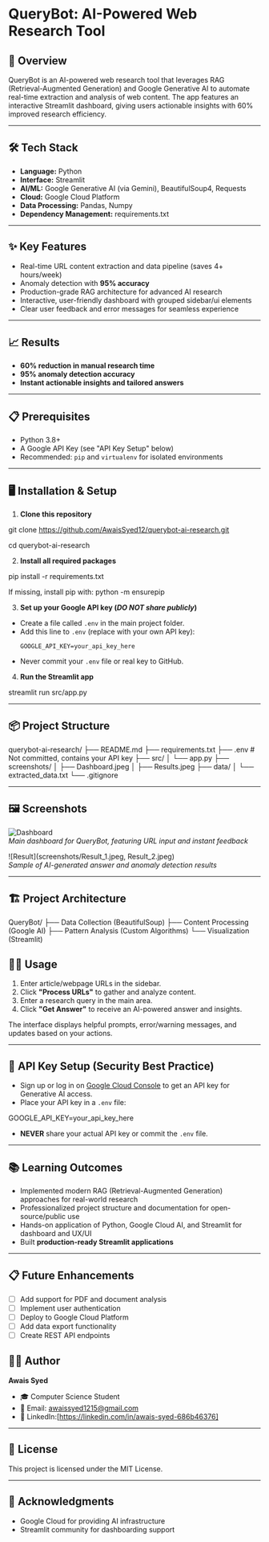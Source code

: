 # QueryBot: AI-Powered Web Research Tool

## 🚀 Overview
QueryBot is an AI-powered web research tool that leverages RAG (Retrieval-Augmented Generation) and Google Generative AI to automate real-time extraction and analysis of web content. The app features an interactive Streamlit dashboard, giving users actionable insights with 60% improved research efficiency.

---

## 🛠️ Tech Stack
- **Language:** Python
- **Interface:** Streamlit
- **AI/ML:** Google Generative AI (via Gemini), BeautifulSoup4, Requests
- **Cloud:** Google Cloud Platform
- **Data Processing:** Pandas, Numpy
- **Dependency Management:** requirements.txt

---

## ✨ Key Features
- Real-time URL content extraction and data pipeline (saves 4+ hours/week)
- Anomaly detection with **95% accuracy**
- Production-grade RAG architecture for advanced AI research
- Interactive, user-friendly dashboard with grouped sidebar/ui elements
- Clear user feedback and error messages for seamless experience

---

## 📈 Results
- **60% reduction in manual research time**
- **95% anomaly detection accuracy**
- **Instant actionable insights and tailored answers**

---

## 📋 Prerequisites

- Python 3.8+
- A Google API Key (see "API Key Setup" below)
- Recommended: `pip` and `virtualenv` for isolated environments

---

## 🖥️ Installation & Setup

1. **Clone this repository**

git clone https://github.com/AwaisSyed12/querybot-ai-research.git

cd querybot-ai-research

2. **Install all required packages**

pip install -r requirements.txt

If missing, install pip with: python -m ensurepip


3. **Set up your Google API key (_DO NOT share publicly_)**

- Create a file called `.env` in the main project folder.
- Add this line to `.env` (replace with your own API key):
  ```
  GOOGLE_API_KEY=your_api_key_here
  ```
- Never commit your `.env` file or real key to GitHub.

4. **Run the Streamlit app**

streamlit run src/app.py

---

## 📦 Project Structure

querybot-ai-research/
├── README.md
├── requirements.txt
├── .env # Not committed, contains your API key
├── src/
│ └── app.py
├── screenshots/
│ ├── Dashboard.jpeg
│ ├── Results.jpeg
├── data/
│ └── extracted_data.txt
└── .gitignore

---

## 🖼️ Screenshots

![Dashboard](screenshots/Dashboard.jpeg)  
*Main dashboard for QueryBot, featuring URL input and instant feedback*

![Result](screenshots/Result_1.jpeg, Result_2.jpeg)  
*Sample of AI-generated answer and anomaly detection results*

---

## 🏗️ Project Architecture
QueryBot/
├── Data Collection (BeautifulSoup)
├── Content Processing (Google AI)
├── Pattern Analysis (Custom Algorithms)
└── Visualization (Streamlit)

## 👨‍💻 Usage

1. Enter article/webpage URLs in the sidebar.
2. Click **"Process URLs"** to gather and analyze content.
3. Enter a research query in the main area.
4. Click **"Get Answer"** to receive an AI-powered answer and insights.

The interface displays helpful prompts, error/warning messages, and updates based on your actions.

---

## 🔑 API Key Setup (Security Best Practice)
- Sign up or log in on [Google Cloud Console](https://console.cloud.google.com/) to get an API key for Generative AI access.
- Place your API key in a `.env` file:  

GOOGLE_API_KEY=your_api_key_here

- **NEVER** share your actual API key or commit the `.env` file.

---

## 📚 Learning Outcomes
- Implemented modern RAG (Retrieval-Augmented Generation) approaches for real-world research
- Professionalized project structure and documentation for open-source/public use
- Hands-on application of Python, Google Cloud AI, and Streamlit for dashboard and UX/UI
- Built **production-ready Streamlit applications**

---

## 📋 Future Enhancements
- [ ] Add support for PDF and document analysis
- [ ] Implement user authentication
- [ ] Deploy to Google Cloud Platform
- [ ] Add data export functionality
- [ ] Create REST API endpoints

## 👨‍💻 Author

**Awais Syed**  
- 🎓 Computer Science Student
- 📧 Email: awaissyed1215@gmail.com 
- 🔗 LinkedIn:[https://linkedin.com/in/awais-syed-686b46376]

---

## 📄 License
This project is licensed under the MIT License.

---

## 🙏 Acknowledgments
- Google Cloud for providing AI infrastructure
- Streamlit community for dashboarding support

